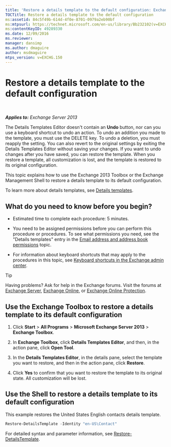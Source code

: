 ```yaml
---
title: 'Restore a details template to the default configuration: Exchange 2013 Help'
TOCTitle: Restore a details template to the default configuration
ms:assetid: 84c5f49b-614d-4f0e-8701-0979a2eb90bf
ms:mtpsurl: https://technet.microsoft.com/en-us/library/Bb232102(v=EXCHG.150)
ms:contentKeyID: 49289330
ms.date: 12/09/2016
ms.reviewer: 
manager: dansimp
ms.author: dmaguire
author: msdmaguire
mtps_version: v=EXCHG.150
---
```


# Restore a details template to the default configuration

 

_**Applies to:** Exchange Server 2013_


The Details Templates Editor doesn't contain an **Undo** button, nor can you use a keyboard shortcut to undo an action. To undo an addition you made to the template, you must use the DELETE key. To undo a deletion, you must reapply the setting. You can also revert to the original settings by exiting the Details Templates Editor without saving your changes. If you want to undo changes after you have saved, you can restore the template. When you restore a template, all customization is lost, and the template is restored to its original configuration.

This topic explains how to use the Exchange 2013 Toolbox or the Exchange Management Shell to restore a details template to its default configuration.

To learn more about details templates, see [Details templates](details-templates-exchange-2013-help.md).

## What do you need to know before you begin?

  - Estimated time to complete each procedure: 5 minutes.

  - You need to be assigned permissions before you can perform this procedure or procedures. To see what permissions you need, see the "Details templates" entry in the [Email address and address book permissions](email-address-and-address-book-permissions-exchange-2013-help.md) topic.

  - For information about keyboard shortcuts that may apply to the procedures in this topic, see [Keyboard shortcuts in the Exchange admin center](keyboard-shortcuts-in-the-exchange-admin-center-2013-help.md).


> [!TIP]
> Having problems? Ask for help in the Exchange forums. Visit the forums at <A href="https://go.microsoft.com/fwlink/p/?linkid=60612">Exchange Server</A>, <A href="https://go.microsoft.com/fwlink/p/?linkid=267542">Exchange Online</A>, or <A href="https://go.microsoft.com/fwlink/p/?linkid=285351">Exchange Online Protection</A>.



## Use the Exchange Toolbox to restore a details template to its default configuration

1.  Click **Start** \> **All Programs** \> **Microsoft Exchange Server 2013** \> **Exchange Toolbox**.

2.  In **Exchange Toolbox**, click **Details Templates Editor**, and then, in the action pane, click **Open Tool**.

3.  In the **Details Templates Editor**, in the details pane, select the template you want to restore, and then in the action pane, click **Restore**.

4.  Click **Yes** to confirm that you want to restore the template to its original state. All customization will be lost.

## Use the Shell to restore a details template to its default configuration

This example restores the United States English contacts details template.

```powershell
Restore-DetailsTemplate -Identity "en-US\Contact"
```

For detailed syntax and parameter information, see [Restore-DetailsTemplate](https://technet.microsoft.com/en-us/library/bb125188\(v=exchg.150\)).


